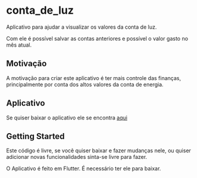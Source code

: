 # conta_de_luz

Aplicativo para ajudar a visualizar os valores da conta de luz.

Com ele é possível salvar as contas anteriores e possível o valor gasto no mês atual.


## Motivação

A motivação para criar este aplicativo é ter mais controle das finanças, principalmente por conta dos altos valores da conta de energia.

## Aplicativo

Se quiser baixar o aplicativo ele se encontra [aqui](https://drive.google.com/file/d/1YHo_J1a54SzwMQG-7XZNJYPPGbCYPWAt/view?usp=sharing)


## Getting Started

Este código é livre, se você quiser baixar e fazer mudanças nele, ou quiser adicionar novas funcionalidades sinta-se livre para fazer.

O Aplicativo é feito em Flutter. É necessário ter ele para baixar.


